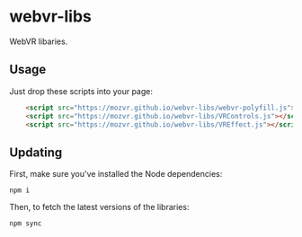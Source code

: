 # webvr-libs

WebVR libaries.


## Usage

Just drop these scripts into your page:

```html
    <script src="https://mozvr.github.io/webvr-libs/webvr-polyfill.js"></script>
    <script src="https://mozvr.github.io/webvr-libs/VRControls.js"></script>
    <script src="https://mozvr.github.io/webvr-libs/VREffect.js"></script>
```


## Updating

First, make sure you've installed the Node dependencies:

    npm i

Then, to fetch the latest versions of the libraries:

    npm sync
